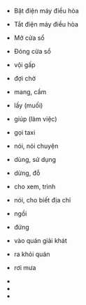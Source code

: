 - Bật điện máy điều hòa
- Tắt điện máy điều hòa
- Mở cửa sổ
- Đóng cửa sổ
- vội gấp
- đợi chờ
- mang, cầm
- lấy (muối)
- giúp (làm việc)
- gọi taxi
- nói, nói chuyện
- dùng, sử dụng
- dừng, đỗ
- cho xem, trình
- nói, cho biết địa chỉ
- ngồi
- đứng
- vào quán giải khát
- ra khỏi quán
- rơi mưa
- 

- 
- 
